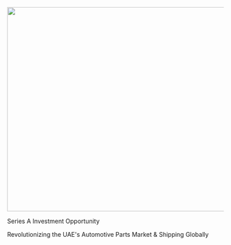 <div align="center">
<img width="1200" height="475" alt="GHBanner" src="https://part2car.ae/client/layout/imgs/logo.png" />
</div>

Series A Investment Opportunity

Revolutionizing the UAE's Automotive Parts Market & Shipping Globally
